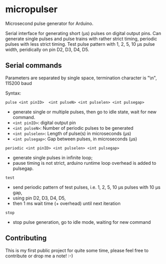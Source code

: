 # micropulser
Microsecond pulse generator for Arduino.

Serial interface for generating short (µs) pulses on digital output pins.
Can generate single pulses and pulse trains with rather strict timing, periodic pulses with less strict timing.
Test pulse pattern with 1, 2, 5, 10 µs pulse width, peridically on pin D2, D3, D4, D5.

## Serial commands 
Parameters are separated by single space, termination character is "\n", 115200 baud

Syntax:

`pulse <int pinID>  <int pulseN> <int pulselen> <int pulsegap>`
* generate single or multiple pulses, then go to idle state, wait for new command.
* `<int pinID>`: digital output pin
* `<int pulseN>`: Number of periodic pulses to be generated
* `<int pulselen>`: Length of pulse(s) in microseconds (µs)
* `<int pulsegap>`: Gap between pulses, in microseconds (µs)

`periodic <int pinID> <int pulselen> <int pulsegap>`
* generate single pulses in infinite loop; 
* pause timing is not strict, arduino runtime loop overhead is added to pulsegap.

`test`
* send periodic pattern of test pulses, i.e. 1, 2, 5, 10 µs pulses with 10 µs gap, 
* using pin D2, D3, D4, D5, 
* then 1 ms wait time (+ overhead) until next iteration

`stop`
* stop pulse generation, go to idle mode, waiting for new command


## Contributing

This is my first public project for quite some time, please feel free to contribute or drop me a note! :-)
